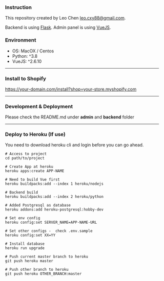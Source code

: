 ### Instruction

This repository created by Leo Chen <leo.cxy88@gmail.com>.


Backend is using [Flask](https://www.palletsprojects.com/p/flask/). 
Admin panel is using [VueJS](https://vuejs.org/).

### Environment

- OS: MacOX / Centos
- Python: ^3.8
- VueJS: ^2.6.10

---

### Install to Shopify

https://your-domain.com/install?shop=your-store.myshopify.com

---

### Development & Deployment

Please check the README.md under **admin** and **backend** folder 

---

### Deploy to Heroku (If use)

You need to download heroku cli and login before you can go ahead.

```shell
# Access to project
cd path/to/project

# Create App at heroku
heroku apps:create APP-NAME

# Need to build Vue first
heroku buildpacks:add --index 1 heroku/nodejs

# Backend build
heroku buildpacks:add --index 2 heroku/python

# Added Postgresql as database 
heroku addons:add heroku-postgresql:hobby-dev

# Set env config
heroku config:set SERVER_NAME=APP-NAME-URL

# Set other configs -  check .env.sample
heroku config:set XX=YY

# Install database
heroku run upgrade

# Push current master branch to heroku
git push heroku master

# Push other branch to heroku
git push heroku OTHER_BRANCH:master
```
